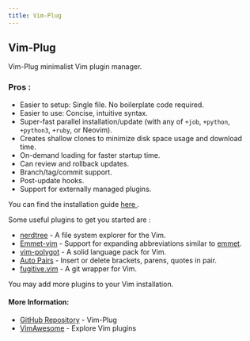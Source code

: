 ```yaml
---
title: Vim-Plug
---
```

## Vim-Plug

Vim-Plug minimalist Vim plugin manager.

### Pros :
- Easier to setup: Single file. No boilerplate code required.
- Easier to use: Concise, intuitive syntax.
- Super-fast parallel installation/update (with any of `+job`, `+python`, `+python3`, `+ruby`, or Neovim).
- Creates shallow clones to minimize disk space usage and download time.
- On-demand loading for faster startup time.
- Can review and rollback updates.
- Branch/tag/commit support.
- Post-update hooks.
- Support for externally managed plugins.

You can find the installation guide <a href='https://github.com/junegunn/vim-plug#installation' target='_blank' rel='nofollow'>here </a>.

Some useful plugins to get you started are :
- <a href='https://github.com/scrooloose/nerdtree' target='_blank' rel='nofollow'>nerdtree</a> - A file system explorer for the Vim.
- <a href='https://github.com/mattn/emmet-vim/' target='_blank' rel='nofollow'>Emmet-vim</a> - Support for expanding abbreviations similar to <a href='https://emmet.io/' target='_blank' rel='nofollow'>emmet</a>.
- <a href='https://github.com/sheerun/vim-polyglot' target='_blank' rel='nofollow'>vim-polygot</a> - A solid language pack for Vim. 
- <a href='https://github.com/jiangmiao/auto-pairs' target='_blank' rel='nofollow'>Auto Pairs</a> - Insert or delete brackets, parens, quotes in pair.
- <a href='https://github.com/tpope/vim-fugitive' target='_blank' rel='nofollow'>fugitive.vim</a> - A git wrapper for Vim.

You may add more plugins to your Vim installation.

#### More Information:
- <a href='https://github.com/junegunn/vim-plug' target='_blank' rel='nofollow'>GitHub Repository</a> - Vim-Plug
- <a href='https://vimawesome.com/' target='_blank' rel='nofollow'>VimAwesome</a> - Explore Vim plugins</a> 
